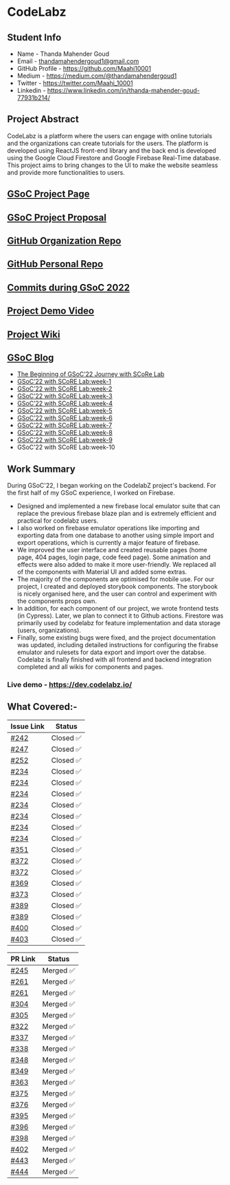 # CodeLabz

## Student Info

- Name - Thanda Mahender Goud
- Email - thandamahendergoud1@gmail.com
- GitHub Profile - https://github.com/Maahi10001
- Medium - https://medium.com/@thandamahendergoud1
- Twitter - https://twitter.com/Maahi_10001
- Linkedin - https://www.linkedin.com/in/thanda-mahender-goud-77931b214/
## Project Abstract

CodeLabz is a platform where the users can engage with online tutorials and the organizations can create tutorials for the users. The platform is developed using ReactJS front-end library and the back end is developed using the Google Cloud Firestore and Google Firebase Real-Time database. This project aims to bring changes to the UI to make the website seamless and provide more functionalities to users.

## [GSoC Project Page](https://summerofcode.withgoogle.com/programs/2022/projects/zwGmPCW4)

## [GSoC Project Proposal](https://drive.google.com/file/d/1rZIGdOAUsiqNNvIuBbtArY7OYG5-Xrfw/view?usp=sharing)

## [GitHub Organization Repo](https://github.com/scorelab/Codelabz)

## [GitHub Personal Repo](https://github.com/Maahi10001/Codelabz)

## [Commits during GSoC 2022](https://github.com/scorelab/Codelabz/commits?author=maahi10001)

## [Project Demo Video](https://www.youtube.com/watch?v=ro7bVbgWIm4)

## [Project Wiki](https://github.com/scorelab/Codelabz/wiki)

## [GSoC Blog](https://medium.com/me/stories/public)

- [The Beginning of GSoC’22 Journey with SCoRe Lab](https://medium.com/scorelab/the-beginning-of-gsoc22-journey-with-score-lab-655cc2b08dd1)
- [GSoC’22 with SCoRE Lab:week-1](https://medium.com/scorelab/gsoc22-with-score-lab-week-1-4106aecd4e06)
- [GSoC’22 with SCoRE Lab:week-2](https://medium.com/scorelab/gsoc22-with-score-lab-week-2-42c0d692e0d4)
- [GSoC’22 with SCoRE Lab:week-3](https://medium.com/scorelab/gsoc22-with-score-lab-week-3-ac3ef8b6c409)
- [GSoC’22 with SCoRE Lab:week-4](https://medium.com/scorelab/gsoc22-with-score-lab-week-4-bc3181b02971)
- [GSoC’22 with SCoRE Lab:week-5](https://medium.com/scorelab/gsoc22-with-score-lab-week-5-4551aacd571a)
- [GSoC’22 with SCoRE Lab:week-6](https://medium.com/scorelab/gsoc22-with-score-lab-week-6-9621b04f194f)
- [GSoC’22 with SCoRE Lab:week-7](https://medium.com/scorelab/gsoc22-with-score-lab-week-7-64082d6a5864)
- [GSoC’22 with SCoRE Lab:week-8](https://medium.com/scorelab/gsoc22-with-score-lab-week-8-935fcea5b886)
- [GSoC’22 with SCoRE Lab:week-9](https://medium.com/scorelab/gsoc22-with-score-lab-week-9-f68d6f22a0d0)
- GSoC’22 with SCoRE Lab:week-10


## Work Summary

During GSoC'22, I began working on the CodelabZ project's backend. For the first half of my GSoC experience, I worked on Firebase.
- Designed and implemented a new firebase local emulator suite that can replace the previous firebase blaze plan and is extremely efficient and practical for codelabz users.
- I also worked on firebase emulator operations like importing and exporting data from one database to another using simple import and export operations, which is currently a major feature of firebase.
- We improved the user interface and created reusable pages (home page, 404 pages, login page, code feed page). Some animation and effects were also added to make it more user-friendly. We replaced all of the components with Material UI and added some extras.
- The majority of the components are optimised for mobile use. For our project, I created and deployed storybook components. The storybook is nicely organised here, and the user can control and experiment with the components props own.
- In addition, for each component of our project, we wrote frontend tests (in Cypress). Later, we plan to connect it to Github actions. Firestore was primarily used by codelabz for feature implementation and data storage (users, organizations).
-   Finally, some existing bugs were fixed, and the project documentation was updated, including detailed instructions for configuring the firabse emulator and rulesets for data export and import over the databse. Codelabz is finally finished with all frontend and backend integration completed and all wikis for components and pages.
### Live demo - https://dev.codelabz.io/

## What Covered:-

| Issue Link   | Status         |
|--------------|----------------|
| [#242](https://github.com/scorelab/Codelabz/issues/242)| Closed ✅ | 
| [#247](https://github.com/scorelab/Codelabz/issues/247)| Closed ✅ |
| [#252](https://github.com/scorelab/Codelabz/issues/252)| Closed ✅ |
| [#234](https://github.com/scorelab/Codelabz/issues/234)| Closed ✅ |
| [#234](https://github.com/scorelab/Codelabz/issues/234)| Closed ✅ |
| [#234](https://github.com/scorelab/Codelabz/issues/234)| Closed ✅ |
| [#234](https://github.com/scorelab/Codelabz/issues/234)| Closed ✅ |
| [#234](https://github.com/scorelab/Codelabz/issues/234)| Closed ✅ |
| [#234](https://github.com/scorelab/Codelabz/issues/234)| Closed ✅ |
| [#234](https://github.com/scorelab/Codelabz/issues/234)| Closed ✅ |
| [#351](https://github.com/scorelab/Codelabz/issues/351)| Closed ✅ |
| [#372](https://github.com/scorelab/Codelabz/issues/372)| Closed ✅ |
| [#372](https://github.com/scorelab/Codelabz/issues/372)| Closed ✅ |
| [#369](https://github.com/scorelab/Codelabz/issues/369)| Closed ✅ |
| [#373](https://github.com/scorelab/Codelabz/issues/373)| Closed ✅ |
| [#389](https://github.com/scorelab/Codelabz/issues/389)| Closed ✅ |
| [#389](https://github.com/scorelab/Codelabz/issues/389)| Closed ✅ |
| [#400](https://github.com/scorelab/Codelabz/issues/400)| Closed ✅ |
| [#403](https://github.com/scorelab/Codelabz/issues/403)| Closed ✅ |

| PR Link   | Status         |  
|-----------|----------------|
| [#245](https://github.com/scorelab/Codelabz/pull/245) | Merged ✅ |
| [#261](https://github.com/scorelab/Codelabz/pull/261) | Merged ✅ |
| [#261](https://github.com/scorelab/Codelabz/pull/261) | Merged ✅ | 
| [#304](https://github.com/scorelab/Codelabz/pull/304) | Merged ✅ | 
| [#305](https://github.com/scorelab/Codelabz/pull/305) | Merged ✅ | 
| [#322](https://github.com/scorelab/Codelabz/pull/322) | Merged ✅ | 
| [#337](https://github.com/scorelab/Codelabz/pull/337) | Merged ✅ | 
| [#338](https://github.com/scorelab/Codelabz/pull/338) | Merged ✅ |
| [#348](https://github.com/scorelab/Codelabz/pull/348) | Merged ✅ | 
| [#349](https://github.com/scorelab/Codelabz/pull/349) | Merged ✅ | 
| [#363](https://github.com/scorelab/Codelabz/pull/363) | Merged ✅ | 
| [#375](https://github.com/scorelab/Codelabz/pull/375) | Merged ✅ | 
| [#376](https://github.com/scorelab/Codelabz/pull/376) | Merged ✅ | 
| [#395](https://github.com/scorelab/Codelabz/pull/395) | Merged ✅ | 
| [#396](https://github.com/scorelab/Codelabz/pull/396) | Merged ✅ | 
| [#398](https://github.com/scorelab/Codelabz/pull/398) | Merged ✅ | 
| [#402](https://github.com/scorelab/Codelabz/pull/402) | Merged ✅ | 
| [#443](https://github.com/scorelab/Codelabz/pull/443) | Merged ✅ | 
| [#444](https://github.com/scorelab/Codelabz/pull/444) | Merged ✅ |
